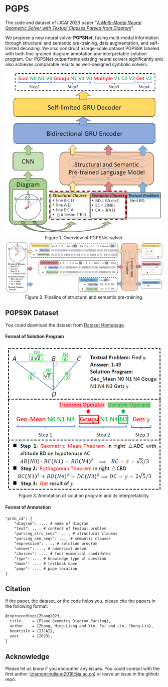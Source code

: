 # PGPS
The code and dataset of IJCAI 2023 paper "[*A Multi-Modal Neural Geometric Solver with Textual Clauses Parsed from Diagram*](https://arxiv.org/abs/2302.11097)".

We propose a new neural solver **PGPSNet**, fusing multi-modal information through structural and semantic
pre-training, data augmentation, and self-limited decoding. We also construct a large-scale dataset PGPS9K labeled with both fine-grained diagram annotation and interpretable solution program. Our PGPSNet outperforms existing neural solvers significantly and also achieves comparable results as well-designed symbolic solvers.

<div align=center>
	<img src="images\PGDPNet.png">
</div>
<div align=center>
	Figure 1. Overview of PGPSNet solver.
</div>

<div align=center>
	<img src="images\Pre-training.png">
</div>
<div align=center>
	Figure 2. Pipeline of structural and semantic pre-training.
</div>

## PGPS9K Dataset
You could download the dataset from [Dataset Homepage](http://www.nlpr.ia.ac.cn/databases/CASIA-PGPS9K).

#### Format of Solution Program
<div align=center>
	<img src="images\Annotation_Sample.png">
</div>
<div align=center>
	Figure 3. Annotation of solution program and its interpretability.
</div>

#### Format of Annotation
```
"prob_id": {  
    "diagram": ..., # name of diagram 
    "text": ..., # content of textual problem
    "parsing_stru_seqs": ..., # structural clauses
    "parsing_sem_seqs": ..., # semantic clauses
    "expression": ..., # solution program
    "answer": ..., # numerical answer
    "choices": ..., # four numerical candidates
    "type": ..., # knowledge type of question
    "book": ..., # textbook name 
    "page": ..., # page location 
}
```



## Citation

If the paper, the dataset, or the code helps you, please cite the papers in the following format:
```
@inproceedings{Zhang2023,
  title     = {Plane Geometry Diagram Parsing},
  author    = {Zhang, Ming-Liang and Yin, Fei and Liu, Cheng-Lin},
  booktitle = {IJCAI},
  year      = {2023},
}
```


## Acknowledge
Please let us know if you encounter any issues. You could contact with the first author (zhangmingliang2018@ia.ac.cn) or leave an issue in the github repo.